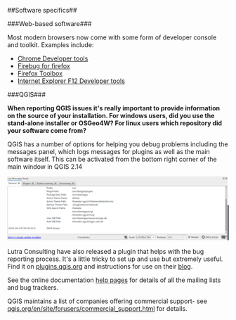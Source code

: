 ##Software specifics##

###Web-based software###

Most modern browsers now come with some form of developer console and toolkit. Examples include:

 * [Chrome Developer tools](https://developer.chrome.com/devtools)
 * [Firebug for firefox](http://getfirebug.com/)
 * [Firefox Toolbox](https://developer.mozilla.org/en-US/docs/Tools/Tools_Toolbox)
 * [Internet Explorer F12 Developer tools](https://msdn.microsoft.com/en-us/library/gg589507(v=vs.85).aspx)

###QGIS###

**When reporting QGIS issues it's really important to provide information on the source of your installation. For windows users, did you use the stand-alone installer or OSGeo4W? For linux users which repository did your software come from?**

QGIS has a number of options for helping you debug problems including the messages panel, which logs messages for plugins as well as the main software itself. This can be activated from the bottom right corner of the main window in QGIS 2.14

![QGIS Message Panel](../images/qgis_messagepanel.png)

Lutra Consulting have also released a plugin that helps with the bug reporting process. It's a little tricky to set up and use but extremely useful. Find it on [plugins.qgis.org](http://plugins.qgis.org/plugins/report/) and instructions for use on their [blog](http://www.lutraconsulting.co.uk/blog/2016/05/12/qgis-report-plugin/).

See the online documentation [help pages](http://docs.qgis.org/2.8/en/docs/user_manual/preamble/help_and_support.html) for details of all the mailing lists and bug trackers.

QGIS maintains a list of companies offering commercial support- see [qgis.org/en/site/forusers/commercial_support.html](http://www.qgis.org/en/site/forusers/commercial_support.html) for details.
